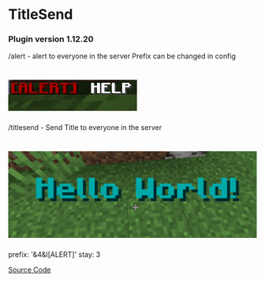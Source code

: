 # TitleSend
### Plugin version 1.12.20

/alert - alert to everyone in the server
Prefix can be changed in config

<h1>
    <img src="alert.png" alt="Alert" /> 
</h1>

/titlesend - Send Title to everyone in the server

<h1>
    <img src="titlesend.png" alt="Titlesend" /> 
</h1>


prefix: '&4&l[ALERT]'
stay: 3




[Source Code](src/main)
